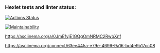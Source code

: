 ### Hexlet tests and linter status:
[![Actions Status](https://github.com/Samgb/frontend-project-44/actions/workflows/hexlet-check.yml/badge.svg)](https://github.com/Samgb/frontend-project-44/actions)

[![Maintainability](https://api.codeclimate.com/v1/badges/996be0a17ce00ba2473f/maintainability)](https://codeclimate.com/github/Samgb/frontend-project-44/maintainability)

https://asciinema.org/a/0JmEfvjE1GQgOmNRMC2RwbXnf

[//]: # (Brain-calc)
https://asciinema.org/connect/63ee445a-e79e-4696-9a16-bd4e9b17cc08
